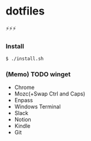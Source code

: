 # dotfiles

⚡⚡⚡

### Install

```sh
$ ./install.sh
```

### (Memo) TODO winget
- Chrome
- Mozc(+Swap Ctrl and Caps)
- Enpass
- Windows Terminal
- Slack
- Notion
- Kindle
- Git

